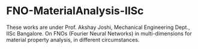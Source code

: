 # FNO-MaterialAnalysis-IISc
These works are under Prof. Akshay Joshi, Mechanical Engineering Dept., IISc Bangalore. On FNOs (Fourier Neural Networks) in multi-dimensions for material property analysis, in different circumstances.
